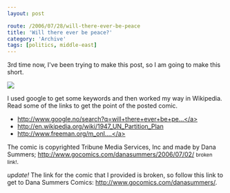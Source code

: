 ```yaml
---
layout: post

route: /2006/07/28/will-there-ever-be-peace
title: 'Will there ever be peace?'
category: 'Archive'
tags: [politics, middle-east]
---
```


3rd time now, I've been trying to make this post, so I am going to make this
short.

<img src="/img/blog/img0ecb02c11ced43fad6ee012930d51a8f.webp" class="ph"/>

I used google to get some keywords and then worked my way in Wikipedia. Read
some of the links to get the point of the posted comic.

- <a class="ph" target="_blank" rel="noopener noreferrer" href="http://www.google.no/search?q=will+there+ever+be+peace+in+the+middle+east">http://www.google.no/search?q=will+there+ever+be+pe...</a>
  <br/>
- <a class="ph" target="_blank" rel="noopener noreferrer" href="http://en.wikipedia.org/wiki/1947_UN_Partition_Plan">http://en.wikipedia.org/wiki/1947_UN_Partition_Plan</a>
  <br/>
- <a class="ph" target="_blank" rel="noopener noreferrer" href="http://www.freeman.org/m_online/apr00/shapiro1.htm">http://www.freeman.org/m_onl....</a>
  <br/>

The comic is copyrighted Tribune Media Services, Inc and made by Dana Summers;
<span class="strike"><a class="ph" target="_blank" rel="noopener noreferrer" href="http://www.gocomics.com/danasummers/2006/07/02/">http://www.gocomics.com/danasummers/2006/07/02/</a></span>
<small class="ph">broken link!</small>.

_update!_ The link for the comic that I provided is broken, so follow this link
to get to Dana Summers Comics:
<a class="ph" target="_blank" rel="noopener noreferrer" href="http://www.gocomics.com/danasummers/">http://www.gocomics.com/danasummers/</a>.
